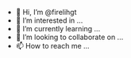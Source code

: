 - 👋 Hi, I’m @firelihgt
- 👀 I’m interested in ...
- 🌱 I’m currently learning ...
- 💞️ I’m looking to collaborate on ...
- 📫 How to reach me ...

<!---
firelihgt/firelihgt is a ✨ special ✨ repository because its `README.md` (this file) appears on your GitHub profile.
You can click the Preview link to take a look at your changes.
--->

